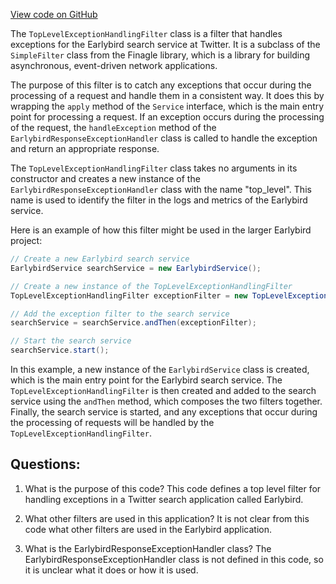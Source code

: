 [View code on GitHub](https://github.com/misbahsy/the-algorithm/src/java/com/twitter/search/earlybird_root/filters/TopLevelExceptionHandlingFilter.java)

The `TopLevelExceptionHandlingFilter` class is a filter that handles exceptions for the Earlybird search service at Twitter. It is a subclass of the `SimpleFilter` class from the Finagle library, which is a library for building asynchronous, event-driven network applications. 

The purpose of this filter is to catch any exceptions that occur during the processing of a request and handle them in a consistent way. It does this by wrapping the `apply` method of the `Service` interface, which is the main entry point for processing a request. If an exception occurs during the processing of the request, the `handleException` method of the `EarlybirdResponseExceptionHandler` class is called to handle the exception and return an appropriate response.

The `TopLevelExceptionHandlingFilter` class takes no arguments in its constructor and creates a new instance of the `EarlybirdResponseExceptionHandler` class with the name "top_level". This name is used to identify the filter in the logs and metrics of the Earlybird service.

Here is an example of how this filter might be used in the larger Earlybird project:

```java
// Create a new Earlybird search service
EarlybirdService searchService = new EarlybirdService();

// Create a new instance of the TopLevelExceptionHandlingFilter
TopLevelExceptionHandlingFilter exceptionFilter = new TopLevelExceptionHandlingFilter();

// Add the exception filter to the search service
searchService = searchService.andThen(exceptionFilter);

// Start the search service
searchService.start();
```

In this example, a new instance of the `EarlybirdService` class is created, which is the main entry point for the Earlybird search service. The `TopLevelExceptionHandlingFilter` is then created and added to the search service using the `andThen` method, which composes the two filters together. Finally, the search service is started, and any exceptions that occur during the processing of requests will be handled by the `TopLevelExceptionHandlingFilter`.
## Questions: 
 1. What is the purpose of this code?
   This code defines a top level filter for handling exceptions in a Twitter search application called Earlybird.

2. What other filters are used in this application?
   It is not clear from this code what other filters are used in the Earlybird application.

3. What is the EarlybirdResponseExceptionHandler class?
   The EarlybirdResponseExceptionHandler class is not defined in this code, so it is unclear what it does or how it is used.